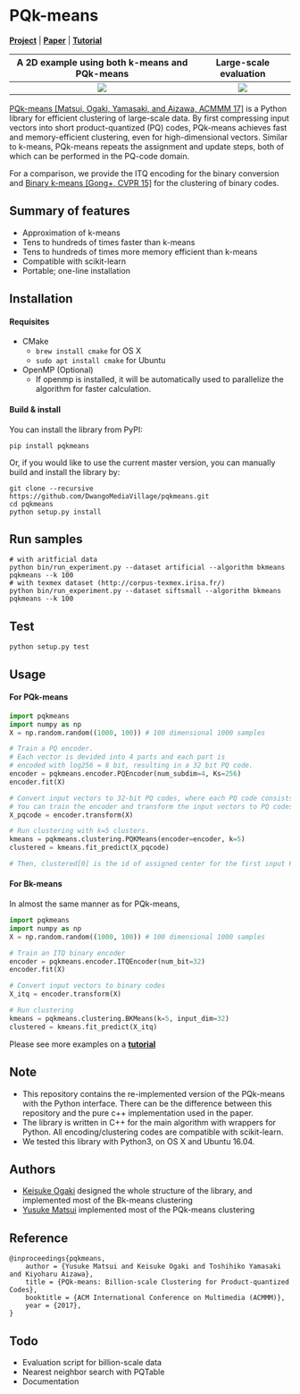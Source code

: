 # PQk-means

[**Project**](http://yusukematsui.me/project/pqkmeans/pqkmeans.html)
| [**Paper**](https://arxiv.org/abs/1709.03708)
| [**Tutorial**](https://github.com/DwangoMediaVillage/pqkmeans/tree/master/tutorial)


A 2D example using both k-means and PQk-means | Large-scale evaluation
:---:|:---:
![](http://yusukematsui.me/project/pqkmeans/img/teaser.png)  |  ![](http://yusukematsui.me/project/pqkmeans/img/eval.png )



[PQk-means [Matsui, Ogaki, Yamasaki, and Aizawa, ACMMM 17]](http://yusukematsui.me/project/pqkmeans/pqkmeans.html) is a Python library for efficient clustering of large-scale data.
By first compressing input vectors into short product-quantized (PQ) codes,
PQk-means achieves fast and memory-efficient clustering, even for
high-dimensional vectors.
Similar to k-means, PQk-means repeats the assignment and update steps,
both of which can be performed in the PQ-code domain.



For a comparison, we provide the ITQ encoding for the binary conversion and 
[Binary k-means [Gong+, CVPR 15]](http://www.cv-foundation.org/openaccess/content_cvpr_2015/html/Gong_Web_Scale_Photo_2015_CVPR_paper.html) for the clustering of binary codes.

## Summary of features
- Approximation of k-means
- Tens to hundreds of times faster than k-means
- Tens to hundreds of times more memory efficient than k-means
- Compatible with scikit-learn
- Portable; one-line installation

## Installation
#### Requisites
- CMake
    - `brew install cmake` for OS X
    - `sudo apt install cmake` for Ubuntu
- OpenMP (Optional)
    - If openmp is installed, it will be automatically used to parallelize the algorithm for faster calculation.

#### Build & install
You can install the library from PyPI:
```
pip install pqkmeans
```
Or, if you would like to use the current master version, you can manually build and install the library by:
```
git clone --recursive https://github.com/DwangoMediaVillage/pqkmeans.git
cd pqkmeans
python setup.py install
```
## Run samples


```
# with aritficial data
python bin/run_experiment.py --dataset artificial --algorithm bkmeans pqkmeans --k 100
# with texmex dataset (http://corpus-texmex.irisa.fr/)
python bin/run_experiment.py --dataset siftsmall --algorithm bkmeans pqkmeans --k 100
```

## Test
```
python setup.py test
```



## Usage
#### For PQk-means

```python
import pqkmeans
import numpy as np
X = np.random.random((1000, 100)) # 100 dimensional 1000 samples

# Train a PQ encoder.
# Each vector is devided into 4 parts and each part is
# encoded with log256 = 8 bit, resulting in a 32 bit PQ code.
encoder = pqkmeans.encoder.PQEncoder(num_subdim=4, Ks=256)
encoder.fit(X)

# Convert input vectors to 32-bit PQ codes, where each PQ code consists of four uint8.
# You can train the encoder and transform the input vectors to PQ codes preliminary.
X_pqcode = encoder.transform(X)

# Run clustering with k=5 clusters.
kmeans = pqkmeans.clustering.PQKMeans(encoder=encoder, k=5)
clustered = kmeans.fit_predict(X_pqcode)

# Then, clustered[0] is the id of assigned center for the first input PQ code (X_pqcode[0]).
```


#### For Bk-means

In almost the same manner as for PQk-means,

```python
import pqkmeans
import numpy as np
X = np.random.random((1000, 100)) # 100 dimensional 1000 samples

# Train an ITQ binary encoder
encoder = pqkmeans.encoder.ITQEncoder(num_bit=32)
encoder.fit(X)

# Convert input vectors to binary codes
X_itq = encoder.transform(X)

# Run clustering
kmeans = pqkmeans.clustering.BKMeans(k=5, input_dim=32)
clustered = kmeans.fit_predict(X_itq)
```
Please see more examples on a [**tutorial**](https://github.com/DwangoMediaVillage/pqkmeans/tree/master/tutorial)

## Note
- This repository contains the re-implemented version of the PQk-means with the Python interface. There can be the difference between this repository and the pure c++ implementation used in the paper.
- The library is written in C++ for the main algorithm with wrappers for Python. 
All encoding/clustering codes are compatible with scikit-learn.
- We tested this library with Python3, on OS X and Ubuntu 16.04. 

## Authors
- [Keisuke Ogaki](https://github.com/kogaki) designed the whole structure of the library, and implemented most of the Bk-means clustering
- [Yusuke Matsui](http://yusukematsui.me/) implemented most of the PQk-means clustering

## Reference

    @inproceedings{pqkmeans,
	    author = {Yusuke Matsui and Keisuke Ogaki and Toshihiko Yamasaki and Kiyoharu Aizawa},
	    title = {PQk-means: Billion-scale Clustering for Product-quantized Codes},
        booktitle = {ACM International Conference on Multimedia (ACMMM)},
        year = {2017},
    }




## Todo
- Evaluation script for billion-scale data
- Nearest neighbor search with PQTable
- Documentation
